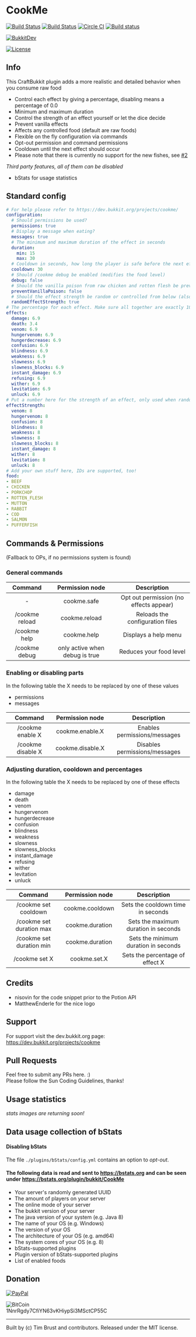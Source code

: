 # CookMe
[![Build Status](https://ci.dustplanet.de/job/CookMe/badge/icon)](https://ci.dustplanet.de/job/CookMe/)
[![Build Status](https://travis-ci.org/timbru31/CookMe.svg?branch=master)](https://travis-ci.org/timbru31/CookMe)
[![Circle CI](https://img.shields.io/circleci/project/timbru31/CookMe.svg)](https://circleci.com/gh/timbru31/CookMe)
[![Build status](https://ci.appveyor.com/api/projects/status/nb3s68pfwruj1xq5?svg=true)](https://ci.appveyor.com/project/timbru31/cookme)

[![BukkitDev](https://img.shields.io/badge/BukkitDev-v1.8.4-orange.svg)](https://dev.bukkit.org/projects/cookme/)

[![License](https://img.shields.io/badge/License-MIT-blue.svg)](LICENSE)

## Info
This CraftBukkit plugin adds a more realistic and detailed behavior when you consume raw food
* Control each effect by giving a percentage, disabling means a percentage of 0.0
* Minimum and maximum duration
* Control the strength of an effect yourself or let the dice decide
* Prevent vanilla effects
* Affects any controlled food (default are raw foods)
* Flexible on the fly configuration via commands
* Opt-out permission and command permissions
* Cooldown until the next effect should occur
* Please note that there is currently no support for the new fishes, see [#2](https://github.com/timbru31/CookMe/issues/2)

*Third party features, all of them can be disabled*
* bStats for usage statistics

## Standard config
```yaml
# For help please refer to https://dev.bukkit.org/projects/cookme/
configuration:
  # Should permissions be used?
  permissions: true
  # Display a message when eating?
  messages: true
  # The minimum and maximum duration of the effect in seconds
  duration:
    min: 15
    max: 30
  # Cooldown in seconds, how long the player is safe before the next effect happens.
  cooldown: 30
  # Should /cookme debug be enabled (modifies the food level)
  debug: false
  # Should the vanilla poison from raw chicken and rotten flesh be prevented if the player has the permission cookme.safe
  preventVanillaPoison: false
  # Should the effect strength be random or controlled from below (also called amplifier)
  randomEffectStrength: true
# The percentage for each effect. Make sure all together are exactly 100! 0 means disabled!
effects:
  damage: 6.9
  death: 3.4
  venom: 6.9
  hungervenom: 6.9
  hungerdecrease: 6.9
  confusion: 6.9
  blindness: 6.9
  weakness: 6.9
  slowness: 6.9
  slowness_blocks: 6.9
  instant_damage: 6.9
  refusing: 6.9
  wither: 6.9
  levitation: 6.9
  unluck: 6.9
# Put a number here for the strength of an effect, only used when randomEffectStrength is false
effectStrength:
  venom: 8
  hungervenom: 8
  confusion: 8
  blindness: 8
  weakness: 8
  slowness: 8
  slowness_blocks: 8
  instant_damage: 8
  wither: 8
  levitation: 8
  unluck: 8
# Add your own stuff here, IDs are supported, too!
food:
- BEEF
- CHICKEN
- PORKCHOP
- ROTTEN_FLESH
- MUTTON
- RABBIT
- COD
- SALMON
- PUFFERFISH
```

## Commands & Permissions
(Fallback to OPs, if no permissions system is found)

### General commands
| Command        | Permission node                | Description                            |
|:--------------:|:------------------------------:|:--------------------------------------:|
|              - | cookme.safe                    | Opt out permission (no effects appear) |
| /cookme reload | cookme.reload                  | Reloads the configuration files        |
| /cookme help   | cookme.help                    | Displays a help menu                   |
| /cookme debug  | only active when debug is true | Reduces your food level                |

### Enabling or disabling parts
In the following table the X needs to be replaced by one of these values
* permissions
* messages

| Command           | Permission node  | Description                   |
|:-----------------:|:----------------:|:-----------------------------:|
| /cookme enable X  | cookme.enable.X  | Enables permissions/messages  |
| /cookme disable X | cookme.disable.X | Disables permissions/messages |

### Adjusting duration, cooldown and percentages
In the following table the X needs to be replaced by one of these effects
* damage
* death
* venom
* hungervenom
* hungerdecrease
* confusion
* blindness
* weakness
* slowness
* slowness_blocks
* instant_damage
* refusing
* wither
* levitation
* unluck

| Command                  | Permission node | Description                          |
|:------------------------:|:---------------:|:------------------------------------:|
| /cookme set cooldown     | cookme.cooldown | Sets the cooldown time in seconds    |
| /cookme set duration max | cookme.duration | Sets the maximum duration in seconds |
| /cookme set duration min | cookme.duration | Sets the minimum duration in seconds |
| /cookme set X            | cookme.set.X    | Sets the percentage of effect X      |

## Credits
* nisovin for the code snippet prior to the Potion API
* MatthewEnderle for the nice logo

## Support
For support visit the dev.bukkit.org page: https://dev.bukkit.org/projects/cookme

## Pull Requests
Feel free to submit any PRs here. :)  
Please follow the Sun Coding Guidelines, thanks!

## Usage statistics

_stats images are returning soon!_

## Data usage collection of bStats

#### Disabling bStats
The file `./plugins/bStats/config.yml` contains an option to *opt-out*.

#### The following data is **read and sent** to https://bstats.org and can be seen under https://bstats.org/plugin/bukkit/CookMe
* Your server's randomly generated UUID
* The amount of players on your server
* The online mode of your server
* The bukkit version of your server
* The java version of your system (e.g. Java 8)
* The name of your OS (e.g. Windows)
* The version of your OS
* The architecture of your OS (e.g. amd64)
* The system cores of your OS (e.g. 8)
* bStats-supported plugins
* Plugin version of bStats-supported plugins
* List of enabled foods

## Donation
[![PayPal](https://www.paypalobjects.com/en_US/i/btn/btn_donateCC_LG.gif "Donation via PayPal")](https://www.paypal.com/cgi-bin/webscr?cmd=_s-xclick&hosted_button_id=T9TEV7Q88B9M2)

![BitCoin](https://dustplanet.de/wp-content/uploads/2015/01/bitcoin-logo-plain.png "Donation via BitCoins")  
1NnrRgdy7CfiYN63vKHiypSi3MSctCP55C

---
Built by (c) Tim Brust and contributors. Released under the MIT license.
